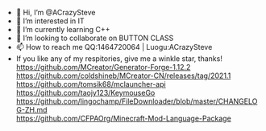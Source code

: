 - 👋 Hi, I’m @ACrazySteve
- 👀 I’m interested in IT
- 🌱 I’m currently learning C++
- 💞️ I’m looking to collaborate on BUTTON CLASS
- 📫 How to reach me QQ:1464720064 | Luogu:ACrazySteve
- If you like any of my respitories, give me a winkle star, thanks!  
https://github.com/MCreator/Generator-Forge-1.12.2  
https://github.com/coldshineb/MCreator-CN/releases/tag/2021.1  
https://github.com/tomsik68/mclauncher-api  
https://github.com/taojy123/KeymouseGo  
https://github.com/lingochamp/FileDownloader/blob/master/CHANGELOG-ZH.md  
https://github.com/CFPAOrg/Minecraft-Mod-Language-Package
